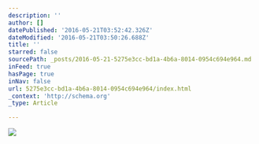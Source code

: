 ```yaml
---
description: ''
author: []
datePublished: '2016-05-21T03:52:42.326Z'
dateModified: '2016-05-21T03:50:26.688Z'
title: ''
starred: false
sourcePath: _posts/2016-05-21-5275e3cc-bd1a-4b6a-8014-0954c694e964.md
inFeed: true
hasPage: true
inNav: false
url: 5275e3cc-bd1a-4b6a-8014-0954c694e964/index.html
_context: 'http://schema.org'
_type: Article

---
```

![](https://the-grid-user-content.s3-us-west-2.amazonaws.com/a92f642d-2afc-4538-96e6-fb8de751e3ba.jpg)